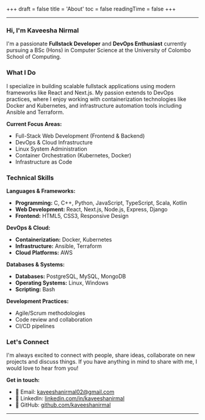 +++
draft = false
title = 'About'
toc = false
readingTime = false
+++

---

### Hi, I'm Kaveesha Nirmal

I'm a passionate **Fullstack Developer** and **DevOps Enthusiast** currently pursuing a BSc (Hons) in Computer Science at the University of Colombo School of Computing.

### What I Do

I specialize in building scalable fullstack applications using modern frameworks like React and Next.js. My passion extends to DevOps practices, where I enjoy working with containerization technologies like Docker and Kubernetes, and infrastructure automation tools including Ansible and Terraform.

**Current Focus Areas:**

-   Full-Stack Web Development (Frontend & Backend)
-   DevOps & Cloud Infrastructure
-   Linux System Administration
-   Container Orchestration (Kubernetes, Docker)
-   Infrastructure as Code

### Technical Skills

**Languages & Frameworks:**

-   **Programming:** C, C++, Python, JavaScript, TypeScript, Scala, Kotlin
-   **Web Development:** React, Next.js, Node.js, Express, Django
-   **Frontend:** HTML5, CSS3, Responsive Design

**DevOps & Cloud:**

-   **Containerization:** Docker, Kubernetes
-   **Infrastructure:** Ansible, Terraform
-   **Cloud Platforms:** AWS

**Databases & Systems:**

-   **Databases:** PostgreSQL, MySQL, MongoDB
-   **Operating Systems:** Linux, Windows
-   **Scripting:** Bash

**Development Practices:**

-   Agile/Scrum methodologies
-   Code review and collaboration
-   CI/CD pipelines

### Let's Connect

I'm always excited to connect with people, share ideas, collaborate on new projects and discuss things. If you have anything in mind to share with me, I would love to hear from you!

**Get in touch:**

-   📧 Email: [kaveeshanirmal02@gmail.com](mailto:kaveeshanirmal02@gmail.com)
-   💼 LinkedIn: [linkedin.com/in/kaveeshanirmal](https://linkedin.com/in/kaveeshanirmal)
-   🐙 GitHub: [github.com/kaveeshanirmal](https://github.com/kaveeshanirmal)

---
